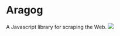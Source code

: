 # Aragog
A Javascript library for scraping the Web.
<img src ="https://lifewithniki.files.wordpress.com/2015/07/aragog_2002_01.jpg"></img>
